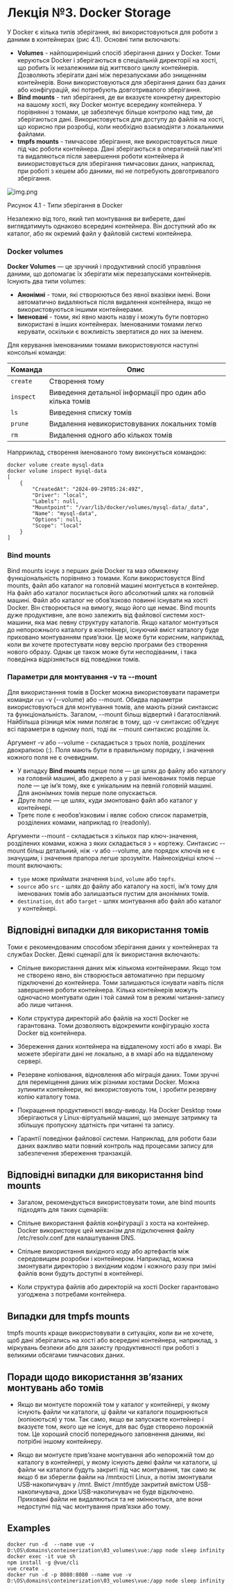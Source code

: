 # Лекція №3. Docker Storage

У Docker є кілька типів зберігання, які використовуються для роботи з даними в контейнерах (рис 4.1). Основні типи включають:
- **Volumes** - найпоширеніший спосіб зберігання даних у Docker. Томи керуються Docker і зберігаються в спеціальній директорії на хості, що робить їх незалежними від життєвого циклу контейнерів. Дозволяють зберігати дані між перезапусками або знищенням контейнерів. Вони використовуються для зберігання даних баз даних або конфігурацій, які потребують довготривалого зберігання.
- **Bind mounts** -  тип зберігання, де ви вказуєте конкретну директорію на вашому хості, яку Docker монтує всередину контейнера. У порівнянні з томами, це забезпечує більше контролю над тим, де зберігаються дані. Використовується для доступу до файлів на хості, що корисно при розробці, коли необхідно взаємодіяти з локальними файлами.
- **tmpfs mounts** - тимчасове зберігання, яке використовується лише під час роботи контейнера. Дані зберігаються в оперативній пам'яті та видаляються після завершення роботи контейнера й виикористовується для зберігання тимчасових даних, наприклад, при роботі з кешем або даними, які не потребують довготривалого зберігання.

![img.png](../labs/assets/img.png)

Рисунок 4.1 - Типи зберігання в Docker

Незалежно від того, який тип монтування ви виберете, дані виглядатимуть однаково всередині контейнера. Він доступний або як каталог, або як окремий файл у файловій системі контейнера.

### Docker volumes

**Docker Volumes** — це зручний і продуктивний спосіб управління даними, що допомагає їх зберігати між перезапусками контейнерів.
Існують два типи volumes:
- **Анонімні** - томи, які створюються без явної вказівки імені. Вони автоматично видаляються після видалення контейнера, якщо не використовуються іншими контейнерами.
- **Іменовані** - томи, які явно мають назву і можуть бути повторно використані в інших контейнерах. Іменованими томами легко керувати, оскільки є вожливість звертатися до них за іменем.

Для керування іменованими томами використовуются наступні консольні команди:

| **Команда**     | **Опис**                                                    |
|-----------------|-------------------------------------------------------------|
| `create`        | Створення тому                                               |
| `inspect`       | Виведення детальної інформації про один або кілька томів     |
| `ls`            | Виведення списку томів                                       |
| `prune`         | Видалення невикористовуваних локальних томів                 |
| `rm`            | Видалення одного або кількох томів                           |

Напрриклад, створення іменованого тому виконується командою:
```shell
docker volume create mysql-data
docker volume inspect mysql-data
[
    {
        "CreatedAt": "2024-09-29T05:24:49Z",
        "Driver": "local",
        "Labels": null,
        "Mountpoint": "/var/lib/docker/volumes/mysql-data/_data",
        "Name": "mysql-data",
        "Options": null,
        "Scope": "local"
    }
]
```

### Bind mounts

Bind mounts існує з перших днів Docker та маэ обмежену функціональність порівняно з томами. Коли використовуєтся Bind mounts, файл або каталог на головній машині монтується в контейнер.
На файл або каталог посилається його абсолютний шлях на головній машині.
Файл або каталог не обов’язково повинні існувати на хості Docker. Він створюється на вимогу, якщо його ще немає. Bind mounts дуже продуктивне, але воно залежить від файлової системи хост-машини, яка має певну структуру каталогів.
Якщо каталог монтуэться до непорожнього каталогу в контейнері, існуючий вміст каталогу буде приховано монтуванням прив’язки.
Це може бути корисним, наприклад, коли ви хочете протестувати нову версію програми без створення нового образу. Однак це також може бути несподіваним, і така поведінка відрізняється від поведінки томів.

### Параметри для монтування -v та --mount

Для використанння томів в Docker можна використовувати параметри команди `run` -v (--volume) або --mount. Обидва параметри використовуються для монтування томів, але мають різний синтаксис та функціональність.
Загалом, --mount більш відвертий і багатослівний. Найбільша різниця між ними полягає в тому, що -v синтаксис об’єднує всі параметри в одному полі, тоді як --mount синтаксис розділяє їх.

Аргумент -v або --volume - складається з трьох полів, розділених двокрапкою (:). Поля мають бути в правильному порядку, і значення кожного поля не є очевидним.

- У випадку **Bind mounts** перше поле — це шлях до файлу або каталогу на головній машині, або джерело а у разі іменованих томів перше поле — це ім’я тому, яке є унікальним на певній головній машині. Для анонімних томів перше поле опускається.
- Друге поле — це шлях, куди змонтовано файл або каталог у контейнері.
- Третє поле є необов’язковим і являє собою список параметрів, розділених комами, наприклад ro (readonly).

Аргументи --mount - складається з кількох пар ключ-значення, розділених комами, кожна з яких складається з <key>=<value> кортежу.
Синтаксис --mount більш детальний, ніж -v або --volume, але порядок ключів не є значущим, і значення прапора легше зрозуміти.
Найнеохідніші ключі --mount включають:
- `type` може приймати значення `bind`, `volume` або `tmpfs`.
- `source` або `src` - шлях до файлу або каталогу на хості, ім’я тому для іменованих томів або залишаэться пустим для анонімних томів.
- `destination`, `dst` або `target` - шлях монтування або файл або каталог у контейнері.

## Відповідні випадки для використання томів

Томи є рекомендованим способом зберігання даних у контейнерах та службах Docker. Деякі сценарії для їх використання включають:

- Спільне використання даних між кількома контейнерами. Якщо том не створено явно, він створюється автоматично при першому підключенні до контейнера. Томи залишаються існувати навіть після завершення роботи контейнера. Кілька контейнерів можуть одночасно монтувати один і той самий том в режимі читання-запису або лише читання.

- Коли структура директорій або файлів на хості Docker не гарантована. Томи дозволяють відокремити конфігурацію хоста Docker від контейнера.

- Збереження даних контейнера на віддаленому хості або в хмарі. Ви можете зберігати дані не локально, а в хмарі або на віддаленому сервері.

- Резервне копіювання, відновлення або міграція даних. Томи зручні для переміщення даних між різними хостами Docker. Можна зупинити контейнери, які використовують том, і зробити резервну копію каталогу тома.

- Покращення продуктивності вводу-виводу. На Docker Desktop томи зберігаються у Linux-віртуальній машині, що зменшує затримку та збільшує пропускну здатність при читанні та запису.

- Гарантії поведінки файлової системи. Наприклад, для роботи бази даних важливо мати повний контроль над процесами запису для забезпечення збереження транзакцій.

## Відповідні випадки для використання bind mounts

- Загалом, рекомендується використовувати томи, але bind mounts підходять для таких сценаріїв:

- Спільне використання файлів конфігурації з хоста на контейнер. Docker використовує цей механізм для підключення файлу /etc/resolv.conf для налаштування DNS.

- Спільне використання вихідного коду або артефактів між середовищем розробки і контейнером. Наприклад, можна змонтувати директорію з вихідним кодом і кожного разу при зміні файлів вони будуть доступні в контейнері.

- Коли структура файлів або директорій на хості Docker гарантовано узгоджена з потребами контейнера.

## Випадки для tmpfs mounts

tmpfs mounts краще використовувати в ситуаціях, коли ви не хочете, щоб дані зберігались на хості або всередині контейнера, наприклад, з міркувань безпеки або для захисту продуктивності при роботі з великими обсягами тимчасових даних.

## Поради щодо використання зв’язаних монтувань або томів

- Якщо ви монтуєте порожній том у каталог у контейнері, у якому існують файли чи каталоги, ці файли чи каталоги поширюються (копіюються) у том. Так само, якщо ви запускаєте контейнер і вказуєте том, якого ще не існує, для вас буде створено порожній том. Це хороший спосіб попереднього заповнення даними, які потрібні іншому контейнеру.

- Якщо ви монтуєте прив’язане монтування або непорожній том до каталогу в контейнері, у якому існують деякі файли чи каталоги, ці файли чи каталоги будуть закриті під час монтування, так само як якщо б ви зберегли файли на /mntхості Linux, а потім змонтували USB-накопичувач у /mnt. Вміст /mntбуде закритий вмістом USB-накопичувача, доки USB-накопичувач не буде відключено. Приховані файли не видаляються та не змінюються, але вони недоступні під час монтування прив’язки або тому.

## Examples 
```shell
docker run -d  --name vue -v  D:\OS\domains\conteinerization\03_volumes\vue:/app node sleep infinity
docker exec -it vue sh
npm install -g @vue/cli
vue create .
docker run -d -p 8080:8080 --name vue -v  D:\OS\domains\conteinerization\03_volumes\vue:/app node sleep infinity
```
